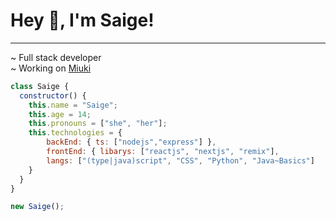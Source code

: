 # Hey 👋, I'm Saige!
---
~ Full stack developer<br/>
~ Working on [Miuki](https://miuki.sh)

```js
class Saige {
  constructor() {
    this.name = "Saige";
    this.age = 14;
    this.pronouns = ["she", "her"];
    this.technologies = {
        backEnd: { ts: ["nodejs","express"] },
        frontEnd: { libarys: ["reactjs", "nextjs", "remix"],
        langs: ["(type|java)script", "CSS", "Python", "Java~Basics"]
    }
  }
}

new Saige();
```


